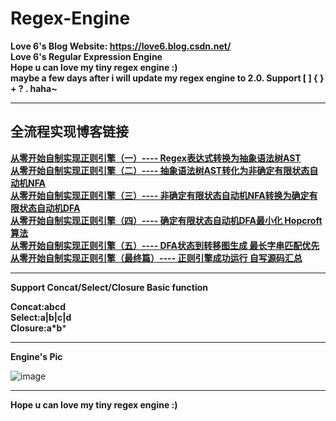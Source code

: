 # Regex-Engine 

**Love 6's Blog Website: https://love6.blog.csdn.net/**
\
**Love 6's Regular Expression Engine**
\
**Hope u can love my tiny regex engine :)**
\
**maybe a few days after i will update my regex engine to 2.0. 
Support  [ ] { } + ? . haha~**


---
## 全流程实现博客链接

**[从零开始自制实现正则引擎（一）---- Regex表达式转换为抽象语法树AST](https://love6.blog.csdn.net/article/details/121294583)**
\
**[从零开始自制实现正则引擎（二）---- 抽象语法树AST转化为非确定有限状态自动机NFA](https://love6.blog.csdn.net/article/details/121311096)**
\
**[从零开始自制实现正则引擎（三）---- 非确定有限状态自动机NFA转换为确定有限状态自动机DFA](https://love6.blog.csdn.net/article/details/121334819)**
\
**[从零开始自制实现正则引擎（四）---- 确定有限状态自动机DFA最小化 Hopcroft算法](https://love6.blog.csdn.net/article/details/121342333)**
\
**[从零开始自制实现正则引擎（五）---- DFA状态到转移图生成 最长字串匹配优先](https://love6.blog.csdn.net/article/details/121389116)**
\
**[从零开始自制实现正则引擎（最终篇）---- 正则引擎成功运行 自写源码汇总](https://love6.blog.csdn.net/article/details/121393110)**

----
**Support Concat/Select/Closure Basic function**

**Concat:abcd**
\
**Select:a|b|c|d**
\
**Closure:a\*b***

---

**Engine's Pic**

![image](https://user-images.githubusercontent.com/72536813/142335569-3d88dfc4-757a-4e84-9282-bef3a821be1a.png)


---
**Hope u can love my tiny regex engine :)**
